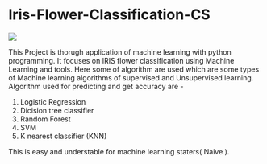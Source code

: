 # Iris-Flower-Classification-CS

<img src="C:\Users\Admin\Pictures\Saved Pictures\iris">

This Project is thorugh application of machine learning with python programming. 
It focuses on IRIS flower classification using Machine Learning and tools. 
Here some of algorithm are used which are some types of Machine learning algorithms of supervised and Unsupervised learning. 
Algorithm used for predicting and get accuracy are -
1. Logistic Regression
2. Dicision tree classifier
3. Random Forest
4. SVM
5. K nearest classifier (KNN)

This is easy and understable for machine learning staters( Naive ).
